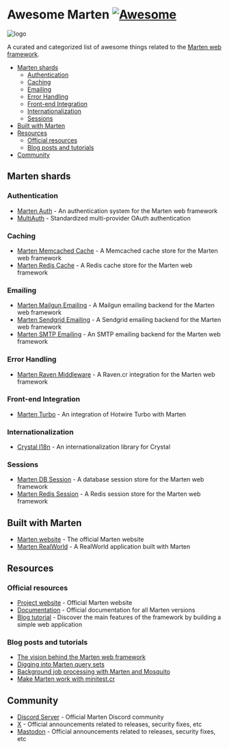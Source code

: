 # Awesome Marten [![Awesome](https://awesome.re/badge-flat.svg)](https://github.com/sindresorhus/awesome)

![logo](https://raw.githubusercontent.com/martenframework/marten/main/docs/static/img/hero.png)

A curated and categorized list of awesome things related to the [Marten web framework](https://martenframework.com).

* [Marten shards](#marten-shards)
  * [Authentication](#authentication)
  * [Caching](#caching)
  * [Emailing](#emailing)
  * [Error Handling](#error-handling)
  * [Front-end Integration](#front-end-integration)
  * [Internationalization](#internationalization)
  * [Sessions](#sessions)
* [Built with Marten](#built-with-marten)
* [Resources](#resources)
  * [Official resources](#official-resources)
  * [Blog posts and tutorials](#blog-posts-and-tutorials)
* [Community](#community)

## Marten shards

### Authentication

* [Marten Auth](https://github.com/martenframework/marten-auth) - An authentication system for the Marten web framework
* [MultiAuth](https://github.com/msa7/multi_auth) - Standardized multi-provider OAuth authentication

### Caching

* [Marten Memcached Cache](https://github.com/martenframework/marten-memcached-cache) - A Memcached cache store for the Marten web framework
* [Marten Redis Cache](https://github.com/martenframework/marten-redis-cache) - A Redis cache store for the Marten web framework

### Emailing

* [Marten Mailgun Emailing](https://github.com/martenframework/marten-mailgun-emailing) - A Mailgun emailing backend for the Marten web framework
* [Marten Sendgrid Emailing](https://github.com/martenframework/marten-sendgrid-emailing) - A Sendgrid emailing backend for the Marten web framework
* [Marten SMTP Emailing](https://github.com/martenframework/marten-smtp-emailing) - An SMTP emailing backend for the Marten web framework

### Error Handling

* [Marten Raven Middleware](https://github.com/ellmetha/marten-raven-middleware) - A Raven.cr integration for the Marten web framework

### Front-end Integration

* [Marten Turbo](https://github.com/treagod/marten-turbo) - An integration of Hotwire Turbo with Marten

### Internationalization

* [Crystal I18n](https://github.com/crystal-i18n/i18n) - An internationalization library for Crystal

### Sessions

* [Marten DB Session](https://github.com/martenframework/marten-db-session) - A database session store for the Marten web framework
* [Marten Redis Session](https://github.com/martenframework/marten-redis-session) - A Redis session store for the Marten web framework

## Built with Marten

* [Marten website](https://martenframework.com) - The official Marten website
* [Marten RealWorld](https://github.com/martenframework/realworld) - A RealWorld application built with Marten

## Resources

### Official resources

* [Project website](https://martenframework.com) - Official Marten website
* [Documentation](https://martenframework.com/docs) - Official documentation for all Marten versions
* [Blog tutorial](https://martenframework.com/docs/getting-started/tutorial) - Discover the main features of the framework by building a simple web application

### Blog posts and tutorials

* [The vision behind the Marten web framework](https://world.hey.com/morganaubert/the-vision-behind-the-marten-web-framework-907b3031)
* [Digging into Marten query sets](https://dev.to/ellmetha/digging-into-marten-query-sets-3g5l)
* [Background job processing with Marten and Mosquito](https://dev.to/ellmetha/background-job-processing-with-marten-and-mosquito-2i3o)
* [Make Marten work with minitest.cr](https://dev.to/miry/make-marten-web-framework-work-with-minitestcr-49kd)

## Community

* [Discord Server](https://martenframework.com/chat) - Official Marten Discord community
* [X](https://x.com/martenframework) - Official announcements related to releases, security fixes, etc
* [Mastodon](https://indieweb.social/@martenframework) - Official announcements related to releases, security fixes, etc
